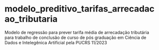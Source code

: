 # modelo_preditivo_tarifas_arrecadacao_tributaria
Modelo de regressão para prever tarifa média de arrecadação tributária para trabalho de conclusão de curso de pós graduação em Ciência de Dados e Intelegênica Artificial pela PUCRS 11/2023
